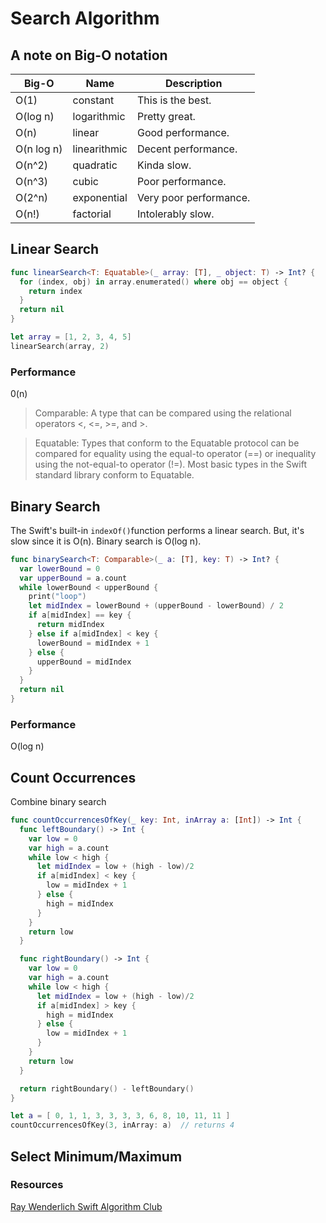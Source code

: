 # Search Algorithm


## A note on Big-O notation
Big-O | Name | Description
------| ---- | -----------
O(1) | constant | This is the best.
O(log n) | logarithmic | Pretty great.
O(n) | linear | Good performance.
O(n log n) | linearithmic | Decent performance.
O(n^2) | quadratic | Kinda slow.
O(n^3) | cubic | Poor performance.
O(2^n) | exponential | Very poor performance.
O(n!) | factorial | Intolerably slow.

## Linear Search
```swift
func linearSearch<T: Equatable>(_ array: [T], _ object: T) -> Int? {
  for (index, obj) in array.enumerated() where obj == object {
    return index
  }
  return nil
}
```

```swift
let array = [1, 2, 3, 4, 5]
linearSearch(array, 2)
```

### Performance
0(n)

> Comparable: A type that can be compared using the relational operators <, <=, >=, and >.


> Equatable: Types that conform to the Equatable protocol can be compared for equality using the equal-to operator (==) or inequality using the not-equal-to operator (!=). Most basic types in the Swift standard library conform to Equatable.

## Binary Search
The Swift's built-in `indexOf()`function performs a linear search. But, it's slow since it  is O(n). Binary search is O(log n).

```swift
func binarySearch<T: Comparable>(_ a: [T], key: T) -> Int? {
  var lowerBound = 0
  var upperBound = a.count
  while lowerBound < upperBound {
    print("loop")
    let midIndex = lowerBound + (upperBound - lowerBound) / 2
    if a[midIndex] == key {
      return midIndex
    } else if a[midIndex] < key {
      lowerBound = midIndex + 1
    } else {
      upperBound = midIndex
    }
  }
  return nil
}
```
### Performance
O(log n)

## Count Occurrences
Combine binary search
```swift
func countOccurrencesOfKey(_ key: Int, inArray a: [Int]) -> Int {
  func leftBoundary() -> Int {
    var low = 0
    var high = a.count
    while low < high {
      let midIndex = low + (high - low)/2
      if a[midIndex] < key {
        low = midIndex + 1
      } else {
        high = midIndex
      }
    }
    return low
  }

  func rightBoundary() -> Int {
    var low = 0
    var high = a.count
    while low < high {
      let midIndex = low + (high - low)/2
      if a[midIndex] > key {
        high = midIndex
      } else {
        low = midIndex + 1
      }
    }
    return low
  }

  return rightBoundary() - leftBoundary()
}
```

```swift
let a = [ 0, 1, 1, 3, 3, 3, 3, 6, 8, 10, 11, 11 ]
countOccurrencesOfKey(3, inArray: a)  // returns 4
```

## Select Minimum/Maximum


### Resources
[Ray Wenderlich Swift Algorithm Club](https://github.com/raywenderlich/swift-algorithm-club)
